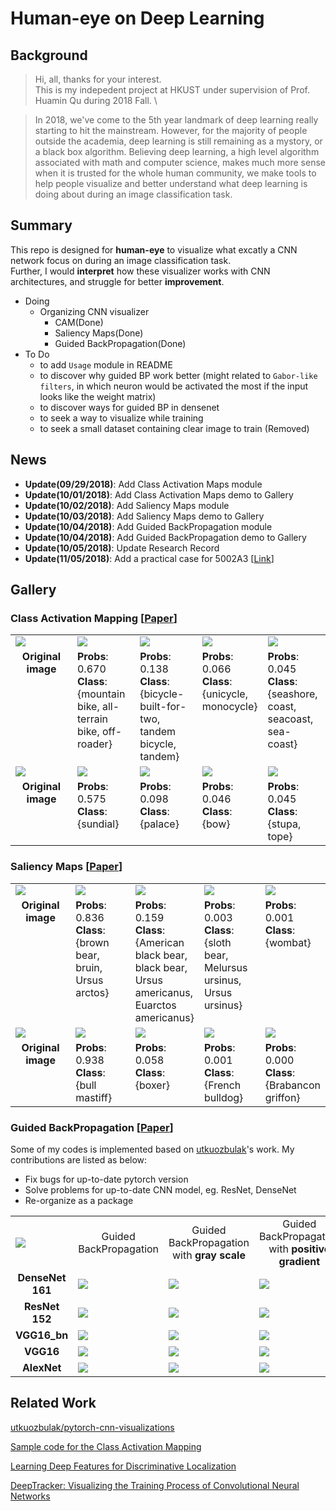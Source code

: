 # Human-eye on Deep Learning

## Background
>Hi, all, thanks for your interest.\
This is my indepedent project at HKUST under supervision of Prof. Huamin Qu during 2018 Fall. \

>In 2018, we've come to the 5th year landmark of deep learning really starting to hit the mainstream. However, for the majority of people outside the academia, deep learning is still remaining as a mystory, or a black box algorithm. Believing deep learning, a high level algorithm associated with math and computer science, makes much more sense when it is trusted for the whole human community, we make tools to help people visualize and better understand what deep learning is doing about during an image classification task.

## Summary
This repo is designed for **human-eye** to visualize what excatly a CNN network focus on during an image classification task. \
Further, I would **interpret** how these visualizer works with CNN architectures, and struggle for better **improvement**.

- Doing 
    - Organizing CNN visualizer
        + CAM(Done)
        + Saliency Maps(Done)
        + Guided BackPropagation(Done)
- To Do
    - to add `Usage` module in README
    - to discover why guided BP work better (might related to `Gabor-like filters`, in which neuron would be activated the most if the input looks like the weight matrix)
    - to discover ways for guided BP in densenet
    - to seek a way to visualize while training
    - to seek a small dataset containing clear image to train (Removed)


## News
- **Update(09/29/2018)**: Add Class Activation Maps module
- **Update(10/01/2018)**: Add Class Activation Maps demo to Gallery
- **Update(10/02/2018)**: Add Saliency Maps module
- **Update(10/03/2018)**: Add Saliency Maps demo to Gallery
- **Update(10/04/2018)**: Add Guided BackPropagation module
- **Update(10/04/2018)**: Add Guided BackPropagation demo to Gallery
- **Update(10/05/2018)**: Update Research Record
- **Update(11/05/2018)**: Add a practical case for 5002A3 [[Link](https://github.com/sysu-zjw/MSBD-2018Fall/tree/master/5002/A3)]

## Gallery

### Class Activation Mapping  [[Paper](https://arxiv.org/pdf/1512.04150.pdf)]

<table border=0 >
    <tbody>
        <tr>
            <td width="20%" > <img src="https://github.com/sysu-zjw/XAI-Project/blob/master/images/ClassActivationMaps/bike_0.jpg"> </td>
            <td width="20%"> <img src="https://github.com/sysu-zjw/XAI-Project/blob/master/images/ClassActivationMaps/bike_1.jpg"> </td>
            <td width="20%"> <img src="https://github.com/sysu-zjw/XAI-Project/blob/master/images/ClassActivationMaps/bike_2.jpg"> </td>
            <td width="20%"> <img src="https://github.com/sysu-zjw/XAI-Project/blob/master/images/ClassActivationMaps/bike_3.jpg"> </td>
            <td width="20%"> <img src="https://github.com/sysu-zjw/XAI-Project/blob/master/images/ClassActivationMaps/bike_4.jpg"> </td>
        </tr>
         <tr>
            <td align="center" valign="top">  <b>Original image</b> </td>
            <td align="left" valign="top"> <b>Probs</b>: 0.670<br /> <b>Class</b>: {mountain bike, all-terrain bike, off-roader}
            <td align="left" valign="top"> <b>Probs</b>: 0.138<br /> <b>Class</b>: {bicycle-built-for-two, tandem bicycle, tandem}
            <td align="left" valign="top"> <b>Probs</b>: 0.066<br /> <b>Class</b>: {unicycle, monocycle}
            <td align="left" valign="top"> <b>Probs</b>: 0.045<br /> <b>Class</b>: {seashore, coast, seacoast, sea-coast}
        </tr>
        <tr>
            <td width="20%" > <img src="https://github.com/sysu-zjw/XAI-Project/blob/master/images/ClassActivationMaps/HKUST_0.jpg"> </td>
            <td width="20%"> <img src="https://github.com/sysu-zjw/XAI-Project/blob/master/images/ClassActivationMaps/HKUST_1.jpg"> </td>
            <td width="20%"> <img src="https://github.com/sysu-zjw/XAI-Project/blob/master/images/ClassActivationMaps/HKUST_2.jpg"> </td>
            <td width="20%"> <img src="https://github.com/sysu-zjw/XAI-Project/blob/master/images/ClassActivationMaps/HKUST_3.jpg"> </td>
            <td width="20%"> <img src="https://github.com/sysu-zjw/XAI-Project/blob/master/images/ClassActivationMaps/HKUST_4.jpg"> </td>
        </tr>
         <tr>
            <td align="center" valign="top">  <b>Original image</b> <br />  </td>
            <td align="left" valign="top"> <b>Probs</b>: 0.575<br /> <b>Class</b>: {sundial}
            <td align="left" valign="top"> <b>Probs</b>: 0.098<br /> <b>Class</b>: {palace}
            <td align="left" valign="top"> <b>Probs</b>: 0.046<br /> <b>Class</b>: {bow}
            <td align="left" valign="top"> <b>Probs</b>: 0.045<br /> <b>Class</b>: {stupa, tope}
        </tr>
    </tbody>
</table>

### Saliency Maps  [[Paper](https://arxiv.org/abs/1312.6034)]
<table border=0 >
    <tbody>
        <tr>
            <td width="20%" > <img src="https://github.com/sysu-zjw/XAI-Project/blob/master/images/SaliencyMaps/bear_0.jpg"> </td>
            <td width="20%"> <img src="https://github.com/sysu-zjw/XAI-Project/blob/master/images/SaliencyMaps/bear_1.jpg"> </td>
            <td width="20%"> <img src="https://github.com/sysu-zjw/XAI-Project/blob/master/images/SaliencyMaps/bear_2.jpg"> </td>
            <td width="20%"> <img src="https://github.com/sysu-zjw/XAI-Project/blob/master/images/SaliencyMaps/bear_3.jpg"> </td>
            <td width="20%"> <img src="https://github.com/sysu-zjw/XAI-Project/blob/master/images/SaliencyMaps/bear_4.jpg"> </td>
        </tr>
         <tr>
            <td align="center" valign="top">  <b>Original image</b> </td>
            <td align="left" valign="top"> <b>Probs</b>: 0.836<br /> <b>Class</b>: {brown bear, bruin, Ursus arctos}
            <td align="left" valign="top"> <b>Probs</b>: 0.159<br /> <b>Class</b>: {American black bear, black bear, Ursus americanus, Euarctos americanus}
            <td align="left" valign="top"> <b>Probs</b>: 0.003<br /> <b>Class</b>: {sloth bear, Melursus ursinus, Ursus ursinus}
            <td align="left" valign="top"> <b>Probs</b>: 0.001<br /> <b>Class</b>: {wombat}
        </tr>
        <tr>
            <td width="20%" > <img src="https://github.com/sysu-zjw/XAI-Project/blob/master/images/SaliencyMaps/mastiff_0.jpg"> </td>
            <td width="20%"> <img src="https://github.com/sysu-zjw/XAI-Project/blob/master/images/SaliencyMaps/mastiff_1.jpg"> </td>
            <td width="20%"> <img src="https://github.com/sysu-zjw/XAI-Project/blob/master/images/SaliencyMaps/mastiff_2.jpg"> </td>
            <td width="20%"> <img src="https://github.com/sysu-zjw/XAI-Project/blob/master/images/SaliencyMaps/mastiff_3.jpg"> </td>
            <td width="20%"> <img src="https://github.com/sysu-zjw/XAI-Project/blob/master/images/SaliencyMaps/mastiff_4.jpg"> </td>
        </tr>
         <tr>
            <td align="center" valign="top">  <b>Original image</b> <br />  </td>
            <td align="left" valign="top"> <b>Probs</b>: 0.938<br /> <b>Class</b>: {bull mastiff}
            <td align="left" valign="top"> <b>Probs</b>: 0.058<br /> <b>Class</b>: {boxer}
            <td align="left" valign="top"> <b>Probs</b>: 0.001<br /> <b>Class</b>: {French bulldog}
            <td align="left" valign="top"> <b>Probs</b>: 0.000<br /> <b>Class</b>: {Brabancon griffon}
        </tr>
    </tbody>
</table>

### Guided BackPropagation  [[Paper](https://arxiv.org/pdf/1412.6806.pdf)]
Some of my codes is implemented based on [utkuozbulak](https://github.com/utkuozbulak/pytorch-cnn-visualizations)'s work. My contributions are listed as below:
- Fix bugs for up-to-date pytorch version
- Solve problems for up-to-date CNN model, eg. ResNet, DenseNet
- Re-organize as a package

<table border=0 >
    <tbody>
        <tr>
            <td width="20%" > <img src="https://github.com/sysu-zjw/XAI-Project/blob/master/images/GuidedBackPropagation/Snake_origin.jpg"> </td>
            <td width="20%" align="center" valign="center">  Guided BackPropagation
            <td width="20%" align="center" valign="center">  Guided BackPropagation with <b>gray scale</b>
            <td width="20%" align="center" valign="center">  Guided BackPropagation with <b>positive gradient</b>
            <td width="20%" align="center" valign="center">  Guided BackPropagation with <b>negitive gradient</b>
        </tr>
        <tr>
            <td width="20%" align="center" valign="center"> <b>DenseNet 161</b>
            <td width="20%"> <img src="https://github.com/sysu-zjw/XAI-Project/blob/master/images/GuidedBackPropagation/DenseNet161_Snake_norm.jpg"> </td>
            <td width="20%"> <img src="https://github.com/sysu-zjw/XAI-Project/blob/master/images/GuidedBackPropagation/DenseNet161_Snake_gray.jpg"> </td>
            <td width="20%"> <img src="https://github.com/sysu-zjw/XAI-Project/blob/master/images/GuidedBackPropagation/DenseNet161_Snake_pos.jpg"> </td>
            <td width="20%"> <img src="https://github.com/sysu-zjw/XAI-Project/blob/master/images/GuidedBackPropagation/DenseNet161_Snake_neg.jpg"> </td>
        </tr>
        <tr>
            <td width="20%" align="center" valign="center"> <b>ResNet 152</b>
            <td width="20%"> <img src="https://github.com/sysu-zjw/XAI-Project/blob/master/images/GuidedBackPropagation/ResNet152_Snake_norm.jpg"> </td>
            <td width="20%"> <img src="https://github.com/sysu-zjw/XAI-Project/blob/master/images/GuidedBackPropagation/ResNet152_Snake_gray.jpg"> </td>
            <td width="20%"> <img src="https://github.com/sysu-zjw/XAI-Project/blob/master/images/GuidedBackPropagation/ResNet152_Snake_pos.jpg"> </td>
            <td width="20%"> <img src="https://github.com/sysu-zjw/XAI-Project/blob/master/images/GuidedBackPropagation/ResNet152_Snake_neg.jpg"> </td>
        </tr>
        <tr>
            <td width="20%" align="center" valign="center"> <b>VGG16_bn</b>
            <td width="20%"> <img src="https://github.com/sysu-zjw/XAI-Project/blob/master/images/GuidedBackPropagation/VGG16_bn_Snake_norm.jpg"> </td>
            <td width="20%"> <img src="https://github.com/sysu-zjw/XAI-Project/blob/master/images/GuidedBackPropagation/VGG16_bn_Snake_gray.jpg"> </td>
            <td width="20%"> <img src="https://github.com/sysu-zjw/XAI-Project/blob/master/images/GuidedBackPropagation/VGG16_bn_Snake_pos.jpg"> </td>
            <td width="20%"> <img src="https://github.com/sysu-zjw/XAI-Project/blob/master/images/GuidedBackPropagation/VGG16_bn_Snake_neg.jpg"> </td>
        </tr>
        <tr>
            <td width="20%" align="center" valign="center"> <b>VGG16</b>
            <td width="20%"> <img src="https://github.com/sysu-zjw/XAI-Project/blob/master/images/GuidedBackPropagation/VGG16_Snake_norm.jpg"> </td>
            <td width="20%"> <img src="https://github.com/sysu-zjw/XAI-Project/blob/master/images/GuidedBackPropagation/VGG16_Snake_gray.jpg"> </td>
            <td width="20%"> <img src="https://github.com/sysu-zjw/XAI-Project/blob/master/images/GuidedBackPropagation/VGG16_Snake_pos.jpg"> </td>
            <td width="20%"> <img src="https://github.com/sysu-zjw/XAI-Project/blob/master/images/GuidedBackPropagation/VGG16_Snake_neg.jpg"> </td>
        </tr>
        <tr>
            <td width="20%" align="center" valign="center"> <b>AlexNet</b>
            <td width="20%"> <img src="https://github.com/sysu-zjw/XAI-Project/blob/master/images/GuidedBackPropagation/alexnet_Snake_norm.jpg"> </td>
            <td width="20%"> <img src="https://github.com/sysu-zjw/XAI-Project/blob/master/images/GuidedBackPropagation/alexnet_Snake_gray.jpg"> </td>
            <td width="20%"> <img src="https://github.com/sysu-zjw/XAI-Project/blob/master/images/GuidedBackPropagation/alexnet_Snake_pos.jpg"> </td>
            <td width="20%"> <img src="https://github.com/sysu-zjw/XAI-Project/blob/master/images/GuidedBackPropagation/alexnet_Snake_neg.jpg"> </td>
        </tr>
    </tbody>
</table>



## Related Work
[utkuozbulak/pytorch-cnn-visualizations](https://github.com/utkuozbulak/pytorch-cnn-visualizations)

[Sample code for the Class Activation Mapping](https://github.com/metalbubble/CAM)

[Learning Deep Features for Discriminative Localization](http://cnnlocalization.csail.mit.edu/)

[DeepTracker: Visualizing the Training Process of Convolutional Neural Networks](http://www.cse.ust.hk/~huamin/tist_2018_dongyu_deeptracker.pdf)



